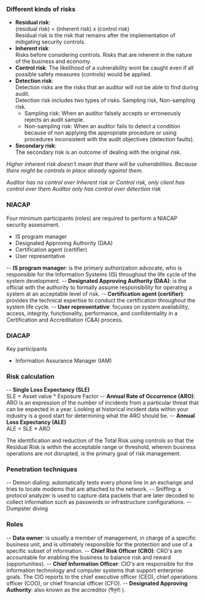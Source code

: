 ### Different kinds of risks
- **Residual risk**:  
  (residual risk) = (inherent risk) x (control risk)  
  Residual risk is the risk that remains after the implementation of mitigating security controls.
- **Inherent risk**:  
  Risks before considering controls. Risks that are inherent in the nature of the business and economy.
- **Control risk**:
  The likelihood of a vulnerability wont be caught even if all possible safety measures (controls) would be applied.
- **Detection risk**:  
  Detection risks are the risks that an auditor will not be able to find during audit.  
  Detection risk includes two types of risks. Sampling risk, Non-sampling risk.
  + Sampling risk: When an auditor falsely accepts or erroneously rejects an audit sample.
  + Non-sampling risk: When an auditor fails to detect a condition because of non applying the appropriate procedure or using procedures inconsistent with the audit objectives (detection faults).
- **Secondary risk**:  
  The secondary risk is an outcome of dealing with the original risk.

*Higher inherent risk doesn't mean that there will be vulnerabilities. Because there might be controls in place already against them.*

*Auditor has no control over Inherent risk or Control risk, only client has control over them*
*Auditor only has control over detection risk*

### NIACAP
Four minimum participants (roles) are required to perform a NIACAP security assessment.
- IS program manager
- Designated Approving Authority (DAA)
- Certification agent (certifier)
- User representative

-- **IS program manager**: is the primary authorization advocate, who is responsible for the Information Systems (IS) throughout the life cycle of the system development.
-- **Designated Approving Authority (DAA)**: is the official with the authority to formally assume responsibility for operating a system at an acceptable level of risk.
-- **Certification agent (certifier)**: provides the technical expertise to conduct the certification throughout the system life cycle.
-- **User representative**: focuses on system availability, access, integrity, functionality, performance, and confidentiality in a Certification and Accreditation (C&A) process.

### DIACAP
Key participants
- Information Assurance Manager (IAM)

### Risk calculation
-- **Single Loss Expectancy (SLE)**  
SLE = Asset value * Exposure Factor
-- **Annual Rate of Occurrence (ARO)**:  
ARO is an expression of the number of incidents from a particular threat that can be expected in a year. Looking at historical incident data within your industry is a good start for determining what the ARO should be.
-- **Annual Loss Expectancy (ALE)**  
ALE = SLE * ARO

The identification and reduction of the Total Risk using controls so that the Residual Risk is within the acceptable range or threshold, wherein business operations are not disrupted, is the primary goal of risk management.

### Penetration techniques
-- Demon dialing: automatically tests every phone line in an exchange and tries to locate modems that are attached to the network.
-- Sniffing: a protocol analyzer is used to capture data packets that are later decoded to collect information such as passwords or infrastructure configurations.
-- Dumpster diving

### Roles
-- **Data owner**:  is usually a member of management, in charge of a specific business unit, and is ultimately responsible for the protection and use of a specific subset  of information.
-- **Chief Risk Officer (CRO)**:  CRO's are accountable for enabling the business to balance risk and reward (opportunities). 
-- **Chief Information Officer**:  CIO's are responsible for the information technology and computer systems that support enterprise goals. The CIO reports to the chief executive officer (CEO), chief operations officer (COO), or chief financial officer (CFO).
-- **Designated Approving Authority**:  also known as the accreditor (স্বীকৃতি ).
<!--stackedit_data:
eyJoaXN0b3J5IjpbMTE2MTEyNDEyMywxOTI1MjgwMzMwLDE2NT
U4Nzg3NDMsLTc4Mjk5NTAwNywxNjIxNTY4MzAxLDIwMjIxMzY4
NDYsMzgzMjE3Mjg4LDg3NzcxNDA3OCwtMTE1NzA1MzM3OSw3Nz
Q0MDY3MjIsLTIwNjQxNDc4NDYsNzI0ODc0MjEsMTMyMDI4Mjgx
MywxNDM3NTU5NTE0LC04ODY3NTgzOTMsMTU4ODQ1ODM3OCwtMz
Q5ODE4NDM3LDM5MDk4MTYxNV19
-->